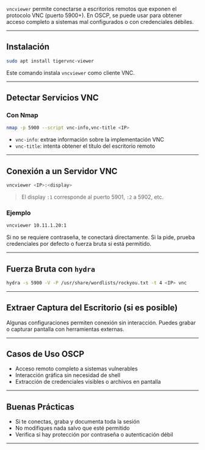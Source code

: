 `vncviewer` permite conectarse a escritorios remotos que exponen el protocolo VNC (puerto 5900+). En OSCP, se puede usar para obtener acceso completo a sistemas mal configurados o con credenciales débiles.

---

## Instalación

```bash
sudo apt install tigervnc-viewer
```

Este comando instala `vncviewer` como cliente VNC.

---

## Detectar Servicios VNC

### Con Nmap
```bash
nmap -p 5900 --script vnc-info,vnc-title <IP>
```

- `vnc-info`: extrae información sobre la implementación VNC
- `vnc-title`: intenta obtener el título del escritorio remoto

---

## Conexión a un Servidor VNC

```bash
vncviewer <IP>:<display>
```

> El display `:1` corresponde al puerto 5901, `:2` a 5902, etc.

### Ejemplo
```bash
vncviewer 10.11.1.20:1
```

Si no se requiere contraseña, te conectará directamente. Si la pide, prueba credenciales por defecto o fuerza bruta si está permitido.

---

## Fuerza Bruta con `hydra`

```bash
hydra -s 5900 -V -P /usr/share/wordlists/rockyou.txt -t 4 <IP> vnc
```

---

## Extraer Captura del Escritorio (si es posible)

Algunas configuraciones permiten conexión sin interacción. Puedes grabar o capturar pantalla con herramientas externas.

---

## Casos de Uso OSCP

- Acceso remoto completo a sistemas vulnerables
- Interacción gráfica sin necesidad de shell
- Extracción de credenciales visibles o archivos en pantalla

---

## Buenas Prácticas

- Si te conectas, graba y documenta toda la sesión
- No modifiques nada salvo que esté permitido
- Verifica si hay protección por contraseña o autenticación débil

---
